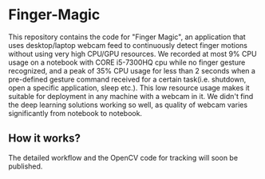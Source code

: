 # Finger-Magic
This repository contains the code for "Finger Magic", an application that uses desktop/laptop webcam feed to continuously detect finger motions without using very high CPU/GPU resources. We recorded at most 9% CPU usage on a notebook with CORE i5-7300HQ cpu while no finger gesture recognized, and a peak of 35% CPU usage for less than 2 seconds when a pre-defined gesture command received for a certain task(i.e.  shutdown, open a specific application, sleep etc.). This low resource usage makes it suitable for deployment in any machine with a webcam in it. We didn't find the deep learning solutions working so well, as quality of webcam varies significantly from notebook to notebook.

## How it works?
The detailed workflow and the OpenCV code for tracking will soon be published. 
